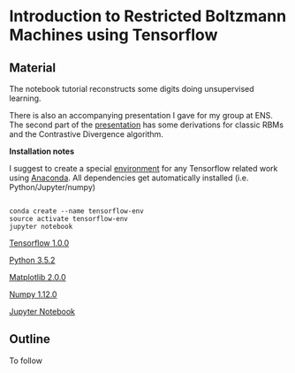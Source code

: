 Introduction to Restricted Boltzmann Machines using Tensorflow
====
Material
--------
The notebook tutorial reconstructs some digits doing unsupervised learning.

There is also an accompanying presentation I gave for my group at ENS.
The second part of the [presentation](https://drive.google.com/file/d/0B8w_D99ccMLYc2lEczlPZlhKNnM/view?usp=sharing)
has some derivations for classic RBMs and the Contrastive Divergence algorithm.

**Installation notes**

I suggest to create a special [environment](https://conda.io/docs/using/envs.html) for any Tensorflow related work using [Anaconda](Anaconda-Navigator:https://docs.continuum.io/anaconda/navigator). All dependencies get automatically installed (i.e. Python/Jupyter/numpy)

```

conda create --name tensorflow-env
source activate tensorflow-env
jupyter notebook

```
[Tensorflow 1.0.0](https://www.tensorflow.org/)

[Python 3.5.2](https://www.python.org/)

[Matplotlib 2.0.0](http://matplotlib.org/)

[Numpy 1.12.0](www.numpy.org)

[Jupyter Notebook](http://jupyter.org/)

Outline
-------

To follow
